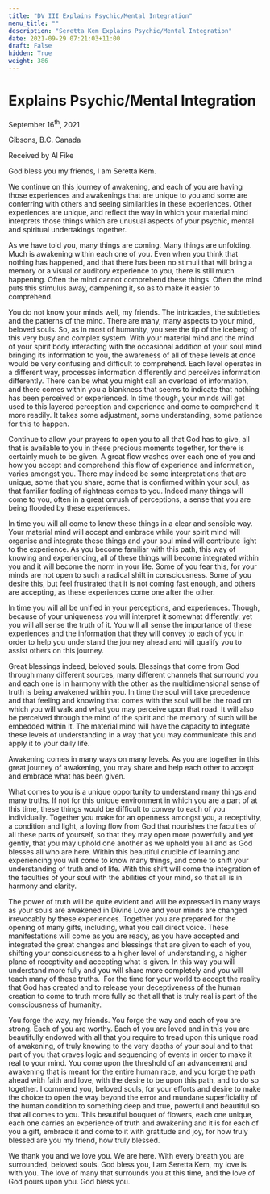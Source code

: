 ```yaml
---
title: "DV III Explains Psychic/Mental Integration"
menu_title: ""
description: "Seretta Kem Explains Psychic/Mental Integration"
date: 2021-09-29 07:21:03+11:00
draft: False
hidden: True
weight: 386
---
```

# Explains Psychic/Mental Integration

September 16<sup>th</sup>, 2021

Gibsons, B.C. Canada

Received by Al Fike


God bless you my friends, I am Seretta Kem.

We continue on this journey of awakening, and each of you are having those experiences and awakenings that are unique to you and some are conferring with others and seeing similarities in these experiences. Other experiences are unique, and reflect the way in which your material mind interprets those things which are unusual aspects of your psychic, mental and spiritual undertakings together.

As we have told you, many things are coming. Many things are unfolding. Much is awakening within each one of you. Even when you think that nothing has happened, and that there has been no stimuli that will bring a memory or a visual or auditory experience to you, there is still much happening. Often the mind cannot comprehend these things. Often the mind puts this stimulus away, dampening it, so as to make it easier to comprehend.

You do not know your minds well, my friends. The intricacies, the subtleties and the patterns of the mind. There are many, many aspects to your mind, beloved souls. So, as in most of humanity, you see the tip of the iceberg of this very busy and complex system. With your material mind and the mind of your spirit body interacting with the occasional addition of your soul mind bringing its information to you, the awareness of all of these levels at once would be very confusing and difficult to comprehend. Each level operates in a different way, processes information differently and perceives information differently. There can be what you might call an overload of information, and there comes within you a blankness that seems to indicate that nothing has been perceived or experienced. In time though, your minds will get used to this layered perception and experience and come to comprehend it more readily. It takes some adjustment, some understanding, some patience for this to happen. 

Continue to allow your prayers to open you to all that God has to give, all that is available to you in these precious moments together, for there is certainly much to be given. A great flow washes over each one of you and how you accept and comprehend this flow of experience and information, varies amongst you. There may indeed be some interpretations that are unique, some that you share, some that is confirmed within your soul, as that familiar feeling of rightness comes to you. Indeed many things will come to you, often in a great onrush of perceptions, a sense that you are being flooded by these experiences. 

In time you will all come to know these things in a clear and sensible way. Your material mind will accept and embrace while your spirit mind will organise and integrate these things and your soul mind will contribute light to the experience. As you become familiar with this path, this way of knowing and experiencing, all of these things will become integrated within you and it will become the norm in your life. Some of you fear this, for your minds are not open to such a radical shift in consciousness. Some of you desire this, but feel frustrated that it is not coming fast enough, and others are accepting, as these experiences come one after the other. 

In time you will all be unified in your perceptions, and experiences. Though, because of your uniqueness you will interpret it somewhat differently, yet you will all sense the truth of it. You will all sense the importance of these experiences and the information that they will convey to each of you in order to help you understand the journey ahead and will qualify you to assist others on this journey. 

Great blessings indeed, beloved souls. Blessings that come from God through many different sources, many different channels that surround you and each one is in harmony with the other as the multidimensional sense of truth is being awakened within you. In time the soul will take precedence and that feeling and knowing that comes with the soul will be the road on which you will walk and what you may perceive upon that road. It will also be perceived through the mind of the spirit and the memory of such will be embedded within it. The material mind will have the capacity to integrate these levels of understanding in a way that you may communicate this and apply it to your daily life.

Awakening comes in many ways on many levels. As you are together in this great journey of awakening, you may share and help each other to accept and embrace what has been given. 

What comes to you is a unique opportunity to understand many things and many truths. If not for this unique environment in which you are a part of at this time, these things would be difficult to convey to each of you individually. Together you make for an openness amongst you, a receptivity, a condition and light, a loving flow from God that nourishes the faculties of all these parts of yourself, so that they may open more powerfully and yet gently, that you may uphold one another as we uphold you all and as God blesses all who are here. Within this beautiful crucible of learning and experiencing you will come to know many things, and come to shift your understanding of truth and of life. With this shift will come the integration of the faculties of your soul with the abilities of your mind, so that all is in harmony and clarity.

The power of truth will be quite evident and will be expressed in many ways as your souls are awakened in Divine Love and your minds are changed irrevocably by these experiences. Together you are prepared for the opening of many gifts, including, what you call direct voice. These manifestations will come as you are ready, as you have accepted and integrated the great changes and blessings that are given to each of you, shifting your consciousness to a higher level of understanding, a higher plane of receptivity and accepting what is given. In this way you will understand more fully and you will share more completely and you will teach many of these truths.  For the time for your world to accept the reality that God has created and to release your deceptiveness of the human creation to come to truth more fully so that all that is truly real is part of the consciousness of humanity.

You forge the way, my friends. You forge the way and each of you are strong. Each of you are worthy. Each of you are loved and in this you are beautifully endowed with all that you require to tread upon this unique road of awakening, of truly knowing to the very depths of your soul and to that part of you that craves logic and sequencing of events in order to make it real to your mind. You come upon the threshold of an advancement and awakening that is meant for the entire human race, and you forge the path ahead with faith and love, with the desire to be upon this path, and to do so together. I commend you, beloved souls, for your efforts and desire to make the choice to open the way beyond the error and mundane superficiality of the human condition to something deep and true, powerful and beautiful so that all comes to you. This beautiful bouquet of flowers, each one unique, each one carries an experience of truth and awakening and  it is for each of you a gift, embrace it and come to it with gratitude and joy, for how truly blessed are you my friend, how truly blessed.

We thank you and we love you. We are here. With every breath you are surrounded, beloved souls. God bless you, I am Seretta Kem, my love is with you. The love of many that surrounds you at this time, and the love of God pours upon you. God bless you. 